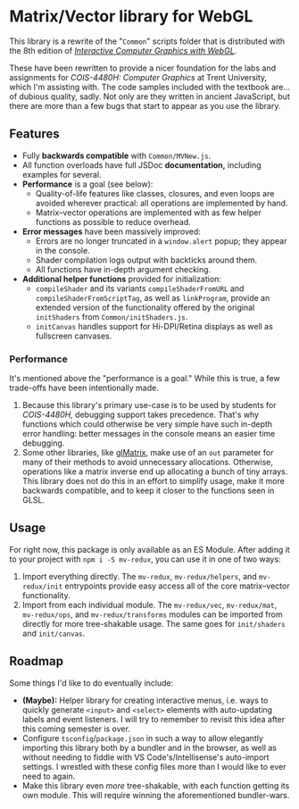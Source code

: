 # Matrix/Vector library for WebGL

This library is a rewrite of the "`Common`" scripts folder that is distributed
with the 8th edition of [_Interactive Computer Graphics with WebGL_][book-repo].

These have been rewritten to provide a nicer foundation for the labs and
assignments for _COIS-4480H: Computer Graphics_ at Trent University, which I'm
assisting with. The code samples included with the textbook are... of dubious
quality, sadly. Not only are they written in ancient JavaScript, but there are
more than a few bugs that start to appear as you use the library.

[book-repo]: https://github.com/jiayaozhang/Interactive-Computer-Graphics-WebGL

## Features

- Fully **backwards compatible** with `Common/MVNew.js`.
- All function overloads have full JSDoc **documentation,** including examples
  for several.
- **Performance** is a goal (see below):
  - Quality-of-life features like classes, closures, and even loops are avoided
    wherever practical: all operations are implemented by hand.
  - Matrix–vector operations are implemented with as few helper functions as
    possible to reduce overhead.
- **Error messages** have been massively improved:
  - Errors are no longer truncated in a `window.alert` popup; they appear in the
    console.
  - Shader compilation logs output with backticks around them.
  - All functions have in-depth argument checking.
- **Additional helper functions** provided for initialization:
  - `compileShader` and its variants `compileShaderFromURL` and
    `compileShaderFromScriptTag`, as well as `linkProgram`, provide an extended
    version of the functionality offered by the original `initShaders` from
    `Common/initShaders.js`.
  - `initCanvas` handles support for Hi-DPI/Retina displays as well as
    fullscreen canvases.

### Performance

It's mentioned above the "performance is a goal." While this is true, a few
trade-offs have been intentionally made.

1.  Because this library's primary use-case is to be used by students for
    _COIS-4480H,_ debugging support takes precedence. That's why functions which
    could otherwise be very simple have such in-depth error handling: better
    messages in the console means an easier time debugging.
2.  Some other libraries, like [glMatrix][glm], make use of an `out` parameter
    for many of their methods to avoid unnecessary allocations. Otherwise,
    operations like a matrix inverse end up allocating a bunch of tiny arrays.
    This library does not do this in an effort to simplify usage, make it more
    backwards compatible, and to keep it closer to the functions seen in GLSL.

[glm]: https://glmatrix.net/

## Usage

For right now, this package is only available as an ES Module. After adding it
to your project with `npm i -S mv-redux`, you can use it in one of two ways:

1.  Import everything directly. The `mv-redux`, `mv-redux/helpers`, and
    `mv-redux/init` entrypoints provide easy access all of the core
    matrix–vector functionality.
2.  Import from each individual module. The `mv-redux/vec`, `mv-redux/mat`,
    `mv-redux/ops`, and `mv-redux/transforms` modules can be imported from
    directly for more tree-shakable usage. The same goes for `init/shaders` and
    `init/canvas`.

## Roadmap

Some things I'd like to do eventually include:

- **(Maybe):** Helper library for creating interactive menus, i.e. ways to
  quickly generate `<input>` and `<select>` elements with auto-updating labels
  and event listeners. I will try to remember to revisit this idea after this
  coming semester is over.
- Configure `tsconfig`/`package.json` in such a way to allow elegantly importing
  this library both by a bundler and in the browser, as well as without needing
  to fiddle with VS Code's/Intellisense's auto-import settings. I wrestled with
  these config files more than I would like to ever need to again.
- Make this library even _more_ tree-shakable, with each function getting its
  own module. This will require winning the aforementioned bundler-wars.
